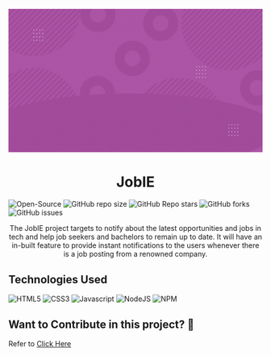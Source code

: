 ![image](server/assets/jobie.gif)

<h1 align="center"> JobIE </h1>

<p align="center">

   ![Open-Source](https://img.shields.io/badge/-OPEN--SOURCE-%236fff00?style=for-the-badge&logo=github)
   ![GitHub repo size](https://img.shields.io/github/repo-size/akshatnema/jobie?color=green&label=SIZE&logo=github&style=for-the-badge)
   ![GitHub Repo stars](https://img.shields.io/github/stars/akshatnema/jobie?color=%2381f200&logo=github&style=for-the-badge)
   ![GitHub forks](https://img.shields.io/github/forks/akshatnema/jobie?color=%2300c8ff&logo=github&style=for-the-badge)
   ![GitHub issues](https://img.shields.io/github/issues/akshatnema/jobie?color=%23f6ff00&logo=github&style=for-the-badge)

</p>

<p align="center"> 
The JobIE project targets to notify about the latest opportunities and jobs in tech and help job seekers and bachelors to remain up to date. It will have an in-built feature to provide instant notifications to the users whenever there is a job posting from a renowned company.
</p>

## Technologies Used

![HTML5](https://img.shields.io/badge/-HTML5-white?color=ff6529&style=for-the-badge&logo=HTML5&logoColor=white&logoWidth=20)
![CSS3](https://img.shields.io/badge/-CSS3-orange?color=264DE4&style=for-the-badge&logo=CSS3&logoColor=white&logoWidth=20)
![Javascript](https://img.shields.io/badge/-javascript-white?style=for-the-badge&logo=javascript&logoColor=white&logoWidth=20&color=F1DB4E)
![NodeJS](https://img.shields.io/badge/-Node-orange?color=8BBF3F&style=for-the-badge&logo=NODE&logoColor=white&logoWidth=20)
![NPM](https://img.shields.io/badge/-NPM-brightgreen?color=DC2C34&style=for-the-badge&logo=NPM&logoColor=white&logoWidth=20)

## Want to Contribute in this project? 🚀
Refer to <a href="CONTRIBUTING.md">Click Here</a>
